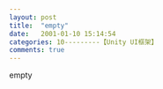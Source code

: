 ```yaml
---
layout: post
title:  "empty"
date:   2001-01-10 15:14:54
categories: 10---------【Unity UI框架】
comments: true
---
```

empty
